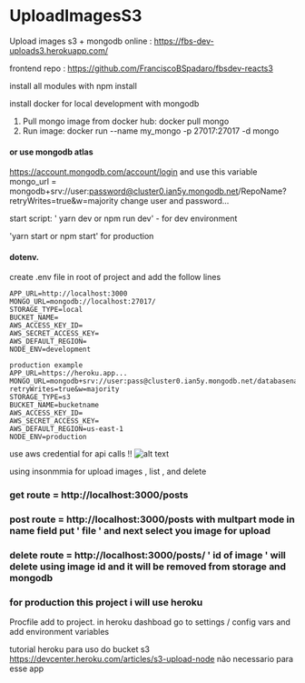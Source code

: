 # UploadImagesS3
Upload  images s3 + mongodb
online :   https://fbs-dev-uploads3.herokuapp.com/

frontend repo : https://github.com/FranciscoBSpadaro/fbsdev-reacts3

install all modules with npm install

install docker for local development with mongodb

1. Pull mongo image from docker hub: docker pull mongo
2. Run image: docker run --name my_mongo -p 27017:27017 -d mongo
#### or use mongodb atlas
https://account.mongodb.com/account/login
and use this variable
mongo_url  = mongodb+srv://user:password@cluster0.ian5y.mongodb.net/RepoName?retryWrites=true&w=majority
change user and password...

start script: ' yarn dev  or npm run dev'   - for dev environment

'yarn start or npm start' for production

#### dotenv.
create .env file in root of project and add the follow lines

````
APP_URL=http://localhost:3000
MONGO_URL=mongodb://localhost:27017/   
STORAGE_TYPE=local
BUCKET_NAME=
AWS_ACCESS_KEY_ID=
AWS_SECRET_ACCESS_KEY=
AWS_DEFAULT_REGION=
NODE_ENV=development

production example
APP_URL=https://heroku.app...
MONGO_URL=mongodb+srv://user:pass@cluster0.ian5y.mongodb.net/databasename?retryWrites=true&w=majority
STORAGE_TYPE=s3
BUCKET_NAME=bucketname
AWS_ACCESS_KEY_ID=
AWS_SECRET_ACCESS_KEY=
AWS_DEFAULT_REGION=us-east-1
NODE_ENV=production
````
  
use aws credential for api calls !!
![alt text](https://fbsdevuploads.s3.us-east-1.amazonaws.com/awscredentialapicalls.jpg?response-content-disposition=inline&X-Amz-Security-Token=IQoJb3JpZ2luX2VjECcaCXNhLWVhc3QtMSJHMEUCIQC6MU7uLGpw5pxihvrPFShKNT%2Fzpj%2FrIG7KN9aIUu0riAIgU1hVHAjQMndd5ZxFQVIlUue%2FfSmEbydS9dvrJQ8BYWwq%2BgIIMBABGgw2MzUxOTYzMTcxMTciDPbmCbWhtaxPyG29FirXAuLUx9jrTjvNxiuhFKtMrEVOJN%2Fhb%2FafrgWDcClmr6T9xr9uT95W%2Bf0WryWvIdlN1VaLWtAjsj4D9upsIhDouhAXHJvXKP1T0fQkMbs95Q85f0A1CVQ6NY32wSPDV4XgvGlvl4Cv9gczGadmV0DkvLmSXaxl7FcYd1e6GSMPu6yyXZG8IWWJOk9Ir0d8W8%2BpBlgqgFQbiYHcZGaUY5FzytbrpY85sly4hLh0hFALH7kW6I08no1JufqAMltovqcAyQcI1B6ntQY%2FW%2FPCzPvWQeoyezQfF3PoOIeNY7FSd8%2FS9ZtFiJTWiPnjMGtBnwRYfrX3IWSvlT29VFb4WIF%2B8mSkir8U0mrFhIF3ApbSL%2FPaaTiT7%2BcDYsUUiUtf4H4vRP%2BfPXw%2B%2BsmAHXZfLY9Xp38DEH5T4NerTUM%2FxR9Cl4nwIvK7suTWuWdA%2Fd9KZ7NAnUPY7oMINxow%2BOz1hwY6swI0hhWsEbJNFppVeZKMbWYiJINtmRdzLqhzYKBQqablx2TmN%2B1IGex5qJ2yTdp2%2BMyEk2pn4zRMNS86TSSixmejVBattbUxnCYoH%2BpiT9h4vKF7z6EMNSa4%2BRLPNq6UvjrApD%2BqFZdFqubP2jX25cyQVtvQWyDTKD6dIbabfPAO10NoObC4NHeHP0wVOe9W7epUqD3MnKGykLnihlstre%2FSk%2FRGR4wmCZg%2F1LCcfmWeOQ7Je0UWxtHfPbjgvAZ2Bn%2FKnXoJKT%2FcWIP25tW23nss896uSgM1yucmKRzaPZim9h5CG%2FWgfxaf7mkxPqEOHtFbrkcrftxdPHoZvuyxJiVIXSx2Iv5fC8FqkIDv1yOcpEPYZPifl8h4sV3%2FAZ7rKOfl%2F%2Bn89m2EHP9qcDFF8Ag%2BHJfQ&X-Amz-Algorithm=AWS4-HMAC-SHA256&X-Amz-Date=20210725T163440Z&X-Amz-SignedHeaders=host&X-Amz-Expires=300&X-Amz-Credential=ASIAZHZFGTW6XVKWQ5YE%2F20210725%2Fus-east-1%2Fs3%2Faws4_request&X-Amz-Signature=8ef17e1a7d29cd14d033d62611a3425e6b31622fa58c87f3717645ffc2f7ea25)

using insonmmia for upload images , list , and delete 

### get route = http://localhost:3000/posts

### post route = http://localhost:3000/posts  with multpart mode  in name field put ' file '  and next select you image for upload

### delete route = http://localhost:3000/posts/ ' id of image ' will delete using image id  and it will be removed from storage and mongodb

### for production this project i will use heroku
Procfile add to project.
in heroku dashboad go to settings / config vars and add environment variables




tutorial heroku para uso do bucket s3  https://devcenter.heroku.com/articles/s3-upload-node
não necessario para esse app

